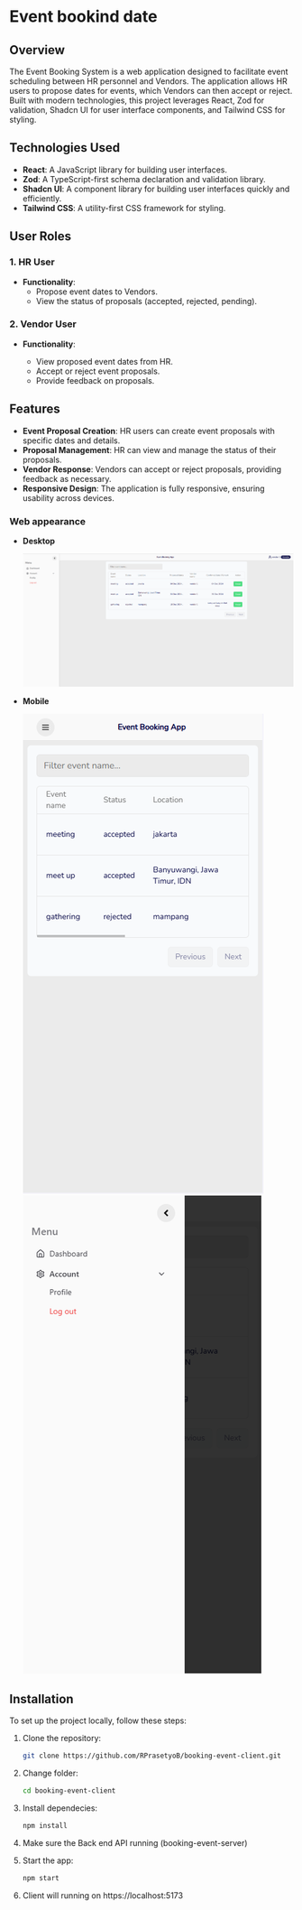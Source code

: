# Event bookind date

## Overview

The Event Booking System is a web application designed to facilitate event scheduling between HR personnel and Vendors. The application allows HR users to propose dates for events, which Vendors can then accept or reject. Built with modern technologies, this project leverages React, Zod for validation, Shadcn UI for user interface components, and Tailwind CSS for styling.

## Technologies Used

- **React**: A JavaScript library for building user interfaces.
- **Zod**: A TypeScript-first schema declaration and validation library.
- **Shadcn UI**: A component library for building user interfaces quickly and efficiently.
- **Tailwind CSS**: A utility-first CSS framework for styling.

## User Roles

### 1. HR User

- **Functionality**:
  - Propose event dates to Vendors.
  - View the status of proposals (accepted, rejected, pending).

### 2. Vendor User

- **Functionality**:
  
  - View proposed event dates from HR.
  - Accept or reject event proposals.
  - Provide feedback on proposals.

## Features

- **Event Proposal Creation**: HR users can create event proposals with specific dates and details.
- **Proposal Management**: HR can view and manage the status of their proposals.
- **Vendor Response**: Vendors can accept or reject proposals, providing feedback as necessary.
- **Responsive Design**: The application is fully responsive, ensuring usability across devices.

### Web appearance

- **Desktop**
  
  ![](assets/img/README/2024-12-17-21-03-03-image.png)
- **Mobile**
  
  ![](assets/img/README/2024-12-17-21-03-35-image.png) &nbsp;  &nbsp; ![](assets/img/README/2024-12-17-21-03-58-image.png)

## Installation

To set up the project locally, follow these steps:

1. Clone the repository:
   
   ```bash
   git clone https://github.com/RPrasetyoB/booking-event-client.git
   ```

2. Change folder:
   
   ```bash
   cd booking-event-client
   ```

3. Install dependecies:
   
   ```bash
   npm install
   ```
4. Make sure the Back end API running (booking-event-server)

5. Start the app:
   ```bash
   npm start
   ```
6. Client will running on https://localhost:5173
